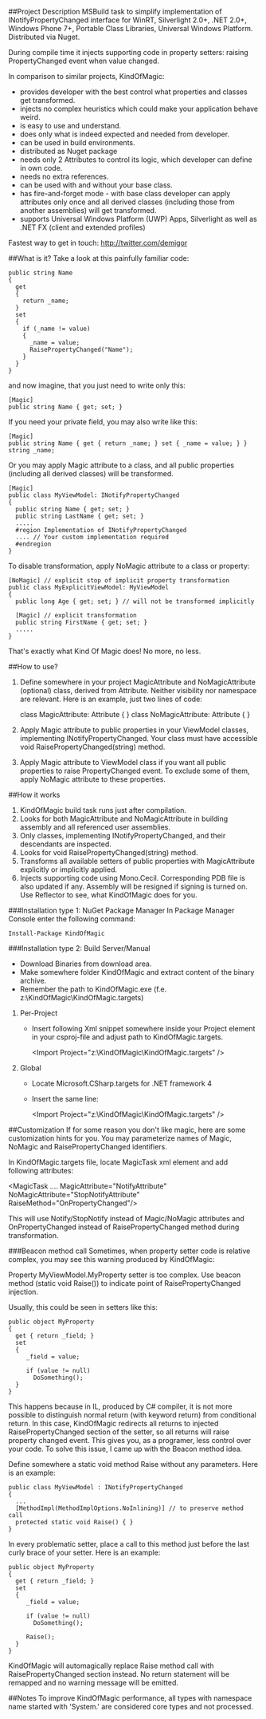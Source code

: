 ##Project Description
MSBuild task to simplify implementation of INotifyPropertyChanged interface for WinRT, Silverlight 2.0+, .NET 2.0+, Windows Phone 7+, Portable Class Libraries, Universal Windows Platform. Distributed via Nuget.

During compile time it injects supporting code in property setters: raising PropertyChanged event when value changed. 

In comparison to similar projects, KindOfMagic:

* provides developer with the best control what properties and classes get transformed. 
* injects no complex heuristics which could make your application behave weird. 
* is easy to use and understand. 
* does only what is indeed expected and needed from developer. 
* can be used in build environments. 
* distributed as Nuget package
* needs only 2 Attributes to control its logic, which developer can define in own code. 
* needs no extra references. 
* can be used with and without your base class. 
* has fire-and-forget mode - with base class developer can apply attributes only once and all derived classes (including those from another assemblies) will get transformed. 
* supports Universal Windows Platform (UWP) Apps, Silverlight as well as .NET FX (client and extended profiles)

Fastest way to get in touch: http://twitter.com/demigor

##What is it?
Take a look at this painfully familiar code:


	public string Name 
	{
	  get 
	  { 
	    return _name; 
	  }
	  set 
	  { 
	    if (_name != value)
	    {
	      _name = value;
	      RaisePropertyChanged("Name");
	    }
	  }
	} 

and now imagine, that you just need to write only this:

	[Magic]
	public string Name { get; set; }

If you need your private field, you may also write like this:

	[Magic]
	public string Name { get { return _name; } set { _name = value; } }
	string _name;

Or you may apply Magic attribute to a class, and all public properties (including all derived classes) will be transformed.

	[Magic]
	public class MyViewModel: INotifyPropertyChanged
	{
	  public string Name { get; set; }
	  public string LastName { get; set; }
	  .....
	  #region Implementation of INotifyPropertyChanged
	  .... // Your custom implementation required
	  #endregion
	}

To disable transformation, apply NoMagic attribute to a class or property:

	[NoMagic] // explicit stop of implicit property transformation
	public class MyExplicitViewModel: MyViewModel
	{
	  public long Age { get; set; } // will not be transformed implicitly

	  [Magic] // explicit transformation
	  public string FirstName { get; set; }
	  .....
	}

That's exactly what Kind Of Magic does! No more, no less.

##How to use?
1. Define somewhere in your project MagicAttribute and NoMagicAttribute (optional) class, derived from Attribute. Neither visibility nor namespace are relevant. Here is an example, just two lines of code:


    class MagicAttribute: Attribute { }
    class NoMagicAttribute: Attribute { }


2. Apply Magic attribute to public properties in your ViewModel classes, implementing INotifyPropertyChanged. Your class must have accessible void RaisePropertyChanged(string) method. 

3. Apply Magic attribute to ViewModel class if you want all public properties to raise PropertyChanged event. To exclude some of them, apply NoMagic attribute to these properties.

##How it works
1. KindOfMagic build task runs just after compilation.
2. Looks for both MagicAttribute and NoMagicAttribute in building assembly and all referenced user assemblies.
3. Only classes, implementing INotifyPropertyChanged, and their descendants are inspected.
4. Looks for void RaisePropertyChanged(string) method.
5. Transforms all available setters of public properties with MagicAttribute explicitly or implicitly applied.
6. Injects supporting code using Mono.Cecil. Corresponding PDB file is also updated if any. Assembly will be resigned if signing is turned on. Use Reflector to see, what KindOfMagic does for you.

###Installation type 1: NuGet Package Manager
In Package Manager Console enter the following command:

    Install-Package KindOfMagic

###Installation type 2: Build Server/Manual
* Download Binaries from download area. 
* Make somewhere folder KindOfMagic and extract content of the binary archive. 
* Remember the path to KindOfMagic.exe (f.e. z:\KindOfMagic\KindOfMagic.targets)

1. Per-Project
	* Insert following Xml snippet somewhere inside your Project element in your csproj-file and adjust path to KindOfMagic.targets.

		&lt;Import Project="z:\KindOfMagic\KindOfMagic.targets" />

2. Global 
	* Locate Microsoft.CSharp.targets for .NET framework 4
	* Insert the same line:

		&lt;Import Project="z:\KindOfMagic\KindOfMagic.targets" />

##Customization
If for some reason you don't like magic, here are some customization hints for you. You may parameterize names of Magic, NoMagic and RaisePropertyChanged identifiers.

In KindOfMagic.targets file, locate MagicTask xml element and add following attributes:

<MagicTask ....  MagicAttribute="NotifyAttribute" NoMagicAttribute="StopNotifyAttribute" RaiseMethod="OnPropertyChanged"/>

This will use Notify/StopNotify instead of Magic/NoMagic attributes and OnPropertyChanged instead of RaisePropertyChanged method during transformation.

###Beacon method call
 Sometimes, when property setter code is relative complex, you may see this warning produced by KindOfMagic:

Property MyViewModel.MyProperty setter is too complex. Use beacon method (static void Raise()) to indicate point of RaisePropertyChanged injection. 

Usually, this could be seen in setters like this:

	public object MyProperty 
	{
	  get { return _field; }
	  set 
	  {
	     _field = value;

	     if (value != null)
	       DoSomething();
	  }
	}

This happens because in IL, produced by C# compiler, it is not more possible to distinguish normal return (with keyword return) from conditional return. In this case, KindOfMagic redirects all returns to injected RaisePropertyChanged section of the setter, so all returns will raise property changed event. This gives you, as a programer, less control over your code. To solve this issue, I came up with the Beacon method idea.

Define somewhere a static void method Raise without any parameters. Here is an example:

	public class MyViewModel : INotifyPropertyChanged
	{
	  ...
	  [MethodImpl(MethodImplOptions.NoInlining)] // to preserve method call 
	  protected static void Raise() { }
	}

In every problematic setter, place a call to this method just before the last curly brace of your setter. Here is an example:

	public object MyProperty 
	{
	  get { return _field; }
	  set 
	  {
	     _field = value;

	     if (value != null)
	       DoSomething();

	     Raise();
	  }
	}

KindOfMagic will automagically replace Raise method call with RaisePropertyChanged section instead. No return statement will be remapped and no warning message will be emitted.

##Notes
To improve KindOfMagic performance, all types with namespace name started with 'System.' are considered core types and not processed. 

